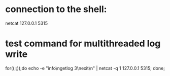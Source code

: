 # connection to the shell:
netcat 127.0.0.1 5315
# test command for multithreaded log write
for((;;));do echo -e "info\ngetlog 3\nexit\n" | netcat -q 1 127.0.0.1 5315; done;
